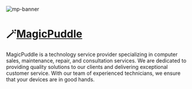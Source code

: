 ![mp-banner](https://github.com/MagicPuddle/.github/assets/12519127/2ef99f0f-e3df-4af5-9980-d68bed86dd64)

# :magic_wand:[MagicPuddle](https://magicpuddle.netlify.app/)

MagicPuddle is a technology service provider specializing in computer sales, maintenance, repair, and consultation services. We are dedicated to providing quality solutions to our clients and delivering exceptional customer service.
With our team of experienced technicians, we ensure that your devices are in good hands.
